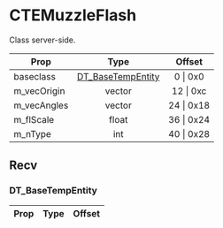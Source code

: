 # CTEMuzzleFlash
Class server-side.

|Prop|Type|Offset|
|---|:-:|:-:|
|baseclass|[DT_BaseTempEntity](#DT_BaseTempEntity)|0 \| 0x0|
|m_vecOrigin|vector|12 \| 0xc|
|m_vecAngles|vector|24 \| 0x18|
|m_flScale|float|36 \| 0x24|
|m_nType|int|40 \| 0x28|

## Recv

### DT_BaseTempEntity

|Prop|Type|Offset|
|---|:-:|:-:|
